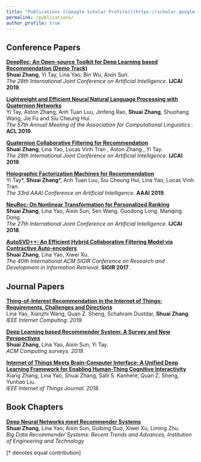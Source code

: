 ```yaml
---
title: "Publications [(Google Scholar Profile)](https://scholar.google.com.au/citations?user=PPjdxlcAAAAJ&hl=en)"
permalink: /publications/
author_profile: true
---
```


## Conference Papers


<b>[DeepRec: An Open-source Toolkit for Deep Learning based Recommendation (Demo Track)](https://arxiv.org/abs/1905.10536)</b> <br>
<b>Shuai Zhang</b>, Yi Tay, Lina Yao, Bin Wu, Aixin Sun. <br>
<i>The 28th International Joint Conference on Artificial Intelligence</i>. <b>IJCAI 2019</b>.


<b>[Lightweight and Efficient Neural Natural Language Processing with Quaternion Networks](https://arxiv.org/abs/1906.04393)</b> <br>
Yi Tay, Aston Zhang, Anh Tuan Luu, Jinfeng Rao, <b>Shuai Zhang</b>, Shuohang Wang, Jie Fu and Siu Cheung Hui.<br>
<i>The 57th Annual Meeting of the Association for Computational Linguistics </i>. <b>ACL 2019</b>.

<b>[Quaternion Collaborative Filtering for Recommendation](https://arxiv.org/abs/1906.02594)</b> <br>
<b>Shuai Zhang</b>, Lina Yao, Lucas Vinh Tran , Aston Zhang , Yi Tay.<br>
<i>The 28th International Joint Conference on Artificial Intelligence</i>. <b>IJCAI 2019</b>.

<b>[Holographic Factorization Machines for Recommendation](https://www.researchgate.net/publication/330101551_Holographic_Factorization_Machines_for_Recommendation)</b> <br> 
Yi Tay*, <b>Shuai Zhang</b>*, Anh Tuan Luu, Siu Cheung Hui, Lina Yao, Lucas Vinh Tran.<br>
<i>The 33rd AAAI Conference on Artificial Intelligence</i>. <b>AAAI 2019</b>.

<b>[NeuRec: On Nonlinear Transformation for Personalized Ranking](https://www.ijcai.org/proceedings/2018/0510.pdf)</b> <br>
<b>Shuai Zhang</b>, Lina Yao, Aixin Sun, Sen Wang. Guodong Long. Manqing Dong.<br>
<i>The 27th International Joint Conference on Artificial Intelligence</i>. <b>IJCAI 2018</b>.

<b>[AutoSVD++: An Efficient Hybrid Collaborative Filtering Model via Contractive Auto-encoders](http://lantaoyu.com/publications/autosvdplusplus)</b> <br> 
<b>Shuai Zhang</b>, Lina Yao, Xiwei Xu.<br>
<i> The 40th International ACM SIGIR Conference on Research and Development in Information Retrieval</i>. <b>SIGIR 2017 </b>.




## Journal Papers

<b>[Thing-of-Interest Recommendation in the Internet of Things: Requirements, Challenges and Directions](https://ieeexplore.ieee.org/document/8766954?source=authoralert)</b><br>
 Lina Yao, Xianzhi Wang, Quan Z. Sheng, Schahram Dustdar, <b>Shuai Zhang</b>. <br>
 <i>IEEE Internet Computing. 2019.</i>

<b>[Deep Learning based Recommender System: A Survey and New Perspectives](https://arxiv.org/abs/1707.07435v7)</b><br>
<b>Shuai Zhang</b>, Lina Yao, Aixin Sun, Yi Tay.<br>
<i>ACM Computing surveys. 2019.</i>


<b>[Internet of Things Meets Brain-Computer Interface: A Unified Deep Learning Framework for Enabling Human-Thing
Cognitive Interactivity]()</b><br>
Xiang Zhang, Lina Yao, Shuai Zhang, Salil S. Kanhere, Quan Z. Sheng, Yunhao Liu. <br>
<i>IEEE Internet of Things Journal. 2018.</i>

## Book Chapters
<b>[Deep Neural Networks meet Recommender Systems](https://digital-library.theiet.org/content/books/10.1049/pbpc035g_ch2)</b><br>
<b>Shuai Zhang</b>, Lina Yao, Aixin Sun, Guibing Guo, Xiwei Xu, Liming Zhu. <br>
<i>Big Data Recommender Systems: Recent Trends and Advances, Institution of Engineering and Technology</i>


[\* denotes equal contribution]
